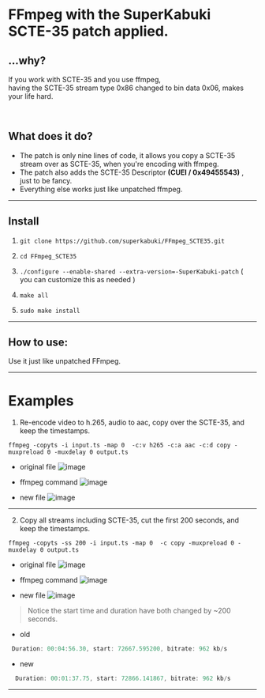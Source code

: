 # FFmpeg with the SuperKabuki SCTE-35 patch applied.

## ...why?
If you work with SCTE-35 and you use ffmpeg,<br> having the SCTE-35 stream type 0x86 changed to bin data 0x06, makes your life hard.

<br>


## What does it do?

* The patch is only nine lines of code, it allows you copy a SCTE-35 stream over as SCTE-35, when you're encoding with ffmpeg.
* The patch also adds the SCTE-35 Descriptor __(CUEI / 0x49455543)__ , just to be fancy.
* Everything else works just like unpatched ffmpeg.
---


## Install 


1.    `git clone https://github.com/superkabuki/FFmpeg_SCTE35.git`

2.    `cd FFmpeg_SCTE35`

3.    `./configure --enable-shared --extra-version=-SuperKabuki-patch` ( you can customize this as needed )

4.    `make all`

5.    `sudo make install`

---

## How to use:

Use it just like unpatched FFmpeg.

---

# Examples

1.  Re-encode video to h.265, audio to aac, copy over the SCTE-35, and keep the timestamps.


```smalltalk
ffmpeg -copyts -i input.ts -map 0  -c:v h265 -c:a aac -c:d copy -muxpreload 0 -muxdelay 0 output.ts
```



* original file
![image](https://github.com/user-attachments/assets/b8816336-37a8-439e-87a1-d904f2815d7c)

* ffmpeg command
![image](https://github.com/user-attachments/assets/3c0190b0-479e-40ce-9c2e-9168919489a8)

* new file
![image](https://github.com/user-attachments/assets/2b76b386-814f-431b-a07a-a6eaa7001a12)

---

2. Copy all streams including SCTE-35, cut the first 200 seconds, and keep the timestamps.

```smalltalk
ffmpeg -copyts -ss 200 -i input.ts -map 0  -c copy -muxpreload 0 -muxdelay 0 output.ts
```

* original file
![image](https://github.com/user-attachments/assets/30d88882-0814-4609-92fc-53ef29e77bae)

* ffmpeg command
 ![image](https://github.com/user-attachments/assets/21b1b49a-c9a2-4e8b-8322-2b4f5755a51e)

* new file
![image](https://github.com/user-attachments/assets/f2cf31c6-90a4-428c-97bd-4ca82823fc71)


> Notice the start time and duration have both changed by ~200 seconds.

* old
```js
 Duration: 00:04:56.30, start: 72667.595200, bitrate: 962 kb/s
```
* new
```js
  Duration: 00:01:37.75, start: 72866.141867, bitrate: 962 kb/s
```
---

